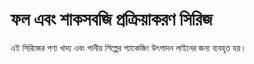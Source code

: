 # ফল এবং শাকসবজি প্রক্রিয়াকরণ সিরিজ

এই সিরিজের পণ্য খাদ্য এবং পানীয় শিল্পের প্যাকেজিং উৎপাদন লাইনের জন্য ব্যবহৃত হয়।
